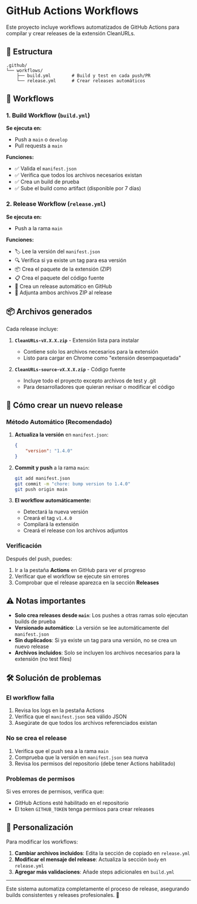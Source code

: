 # GitHub Actions Workflows

Este proyecto incluye workflows automatizados de GitHub Actions para compilar y crear releases de la extensión CleanURLs.

## 📁 Estructura

```
.github/
└── workflows/
    ├── build.yml        # Build y test en cada push/PR
    └── release.yml      # Crear releases automáticos
```

## 🔄 Workflows

### 1. Build Workflow (`build.yml`)

**Se ejecuta en:**

-   Push a `main` o `develop`
-   Pull requests a `main`

**Funciones:**

-   ✅ Valida el `manifest.json`
-   ✅ Verifica que todos los archivos necesarios existan
-   ✅ Crea un build de prueba
-   ✅ Sube el build como artifact (disponible por 7 días)

### 2. Release Workflow (`release.yml`)

**Se ejecuta en:**

-   Push a la rama `main`

**Funciones:**

-   🏷️ Lee la versión del `manifest.json`
-   🔍 Verifica si ya existe un tag para esa versión
-   📦 Crea el paquete de la extensión (ZIP)
-   📋 Crea el paquete del código fuente
-   🚀 Crea un release automático en GitHub
-   📎 Adjunta ambos archivos ZIP al release

## 📦 Archivos generados

Cada release incluye:

1. **`CleanURLs-vX.X.X.zip`** - Extensión lista para instalar

    - Contiene solo los archivos necesarios para la extensión
    - Listo para cargar en Chrome como "extensión desempaquetada"

2. **`CleanURLs-source-vX.X.X.zip`** - Código fuente
    - Incluye todo el proyecto excepto archivos de test y .git
    - Para desarrolladores que quieran revisar o modificar el código

## 🚀 Cómo crear un nuevo release

### Método Automático (Recomendado)

1. **Actualiza la versión** en `manifest.json`:

    ```json
    {
        "version": "1.4.0"
    }
    ```

2. **Commit y push** a la rama `main`:

    ```bash
    git add manifest.json
    git commit -m "chore: bump version to 1.4.0"
    git push origin main
    ```

3. **El workflow automáticamente:**
    - Detectará la nueva versión
    - Creará el tag `v1.4.0`
    - Compilará la extensión
    - Creará el release con los archivos adjuntos

### Verificación

Después del push, puedes:

1. Ir a la pestaña **Actions** en GitHub para ver el progreso
2. Verificar que el workflow se ejecute sin errores
3. Comprobar que el release aparezca en la sección **Releases**

## ⚠️ Notas importantes

-   **Solo crea releases desde `main`**: Los pushes a otras ramas solo ejecutan builds de prueba
-   **Versionado automático**: La versión se lee automáticamente del `manifest.json`
-   **Sin duplicados**: Si ya existe un tag para una versión, no se crea un nuevo release
-   **Archivos incluidos**: Solo se incluyen los archivos necesarios para la extensión (no test files)

## 🛠️ Solución de problemas

### El workflow falla

1. Revisa los logs en la pestaña Actions
2. Verifica que el `manifest.json` sea válido JSON
3. Asegúrate de que todos los archivos referenciados existan

### No se crea el release

1. Verifica que el push sea a la rama `main`
2. Comprueba que la versión en `manifest.json` sea nueva
3. Revisa los permisos del repositorio (debe tener Actions habilitado)

### Problemas de permisos

Si ves errores de permisos, verifica que:

-   GitHub Actions esté habilitado en el repositorio
-   El token `GITHUB_TOKEN` tenga permisos para crear releases

## 📝 Personalización

Para modificar los workflows:

1. **Cambiar archivos incluidos**: Edita la sección de copiado en `release.yml`
2. **Modificar el mensaje del release**: Actualiza la sección `body` en `release.yml`
3. **Agregar más validaciones**: Añade steps adicionales en `build.yml`

---

Este sistema automatiza completamente el proceso de release, asegurando builds consistentes y releases profesionales. 🎉
